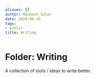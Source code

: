 ```yaml
---
aliases: []
author: Maneesh Sutar
date: 2024-06-16
tags:
- public
title: Writing
---
```


# Folder: Writing

A collection of tools / ideas to write better.
